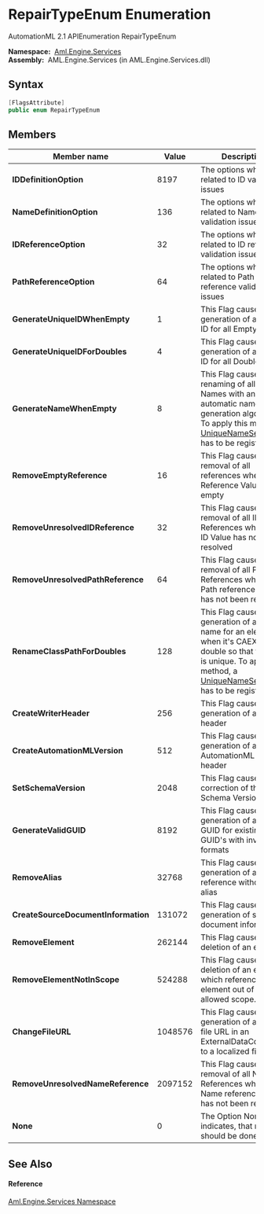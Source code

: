 RepairTypeEnum Enumeration
==========================
AutomationML 2.1 APIEnumeration RepairTypeEnum

  **Namespace:**  [Aml.Engine.Services][1]  
  **Assembly:**  AML.Engine.Services (in AML.Engine.Services.dll)

Syntax
------

```csharp
[FlagsAttribute]
public enum RepairTypeEnum
```


Members
-------

Member name                         | Value   | Description                                                                                                                                                                                 
----------------------------------- | ------- | ------------------------------------------------------------------------------------------------------------------------------------------------------------------------------------------- 
**IDDefinitionOption**              | 8197    | The options which are related to ID validation issues                                                                                                                                       
**NameDefinitionOption**            | 136     | The options which are related to Name validation issues                                                                                                                                     
**IDReferenceOption**               | 32      | The options which are related to ID reference validation issues                                                                                                                             
**PathReferenceOption**             | 64      | The options which are related to Path reference validation issues                                                                                                                           
**GenerateUniqueIDWhenEmpty**       | 1       | This Flag cause the generation of a unique ID for all Empty IDs                                                                                                                             
**GenerateUniqueIDForDoubles**      | 4       | This Flag cause the generation of a unique ID for all Double IDs                                                                                                                            
**GenerateNameWhenEmpty**           | 8       | This Flag cause the renaming of all empty Names with an automatic name generation algorithm. To apply this method, a [UniqueNameService][2] has to be registered,                           
**RemoveEmptyReference**            | 16      | This Flag cause the removal of all references where the Reference Value is empty                                                                                                            
**RemoveUnresolvedIDReference**     | 32      | This Flag cause the removal of all ID References where the ID Value has not been resolved                                                                                                   
**RemoveUnresolvedPathReference**   | 64      | This Flag cause the removal of all Path References where the Path reference Value has not been resolved                                                                                     
**RenameClassPathForDoubles**       | 128     | This Flag cause the generation of a new name for an element, when it's CAEX-Path is double so that the Path is unique. To apply this method, a [UniqueNameService][2] has to be registered. 
**CreateWriterHeader**              | 256     | This Flag cause the generation of a writer header                                                                                                                                           
**CreateAutomationMLVersion**       | 512     | This Flag cause the generation of an AutomationML Version header                                                                                                                            
**SetSchemaVersion**                | 2048    | This Flag cause the correction of the Schema Version                                                                                                                                        
**GenerateValidGUID**               | 8192    | This Flag cause the generation of a new GUID for existing GUID's with invalid formats                                                                                                       
**RemoveAlias**                     | 32768   | This Flag cause the generation of a new reference without the alias                                                                                                                         
**CreateSourceDocumentInformation** | 131072  | This Flag cause the generation of source document information                                                                                                                               
**RemoveElement**                   | 262144  | This Flag cause the deletion of an element                                                                                                                                                  
**RemoveElementNotInScope**         | 524288  | This Flag cause the deletion of an element which reference an element out of the allowed scope.                                                                                             
**ChangeFileURL**                   | 1048576 | This Flag cause the generation of a valid file URL in an ExternalDataConnector to a localized file.                                                                                         
**RemoveUnresolvedNameReference**   | 2097152 | This Flag cause the removal of all Name References where the Name reference Value has not been resolved                                                                                     
**None**                            | 0       | The Option None indicates, that nothing should be done                                                                                                                                      


See Also
--------

#### Reference
[Aml.Engine.Services Namespace][1]  

[1]: ../README.md
[2]: ../UniqueNameService/README.md
[3]: https://www.automationml.org
[4]: ../../icons/logoShade.png
